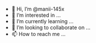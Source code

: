 - 👋 Hi, I’m @manii-145x
- 👀 I’m interested in ...
- 🌱 I’m currently learning ...
- 💞️ I’m looking to collaborate on ...
- 📫 How to reach me ...

<!---
manii-145x/manii-145x is a ✨ special ✨ repository because its `README.md` (this file) appears on your GitHub profile.
You can click the Preview link to take a look at your changes.
--->
